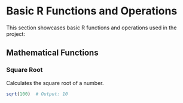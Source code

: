 # Basic R Functions and Operations

This section showcases basic R functions and operations used in the project:

## Mathematical Functions

### Square Root
Calculates the square root of a number.
```R
sqrt(100)  # Output: 10
